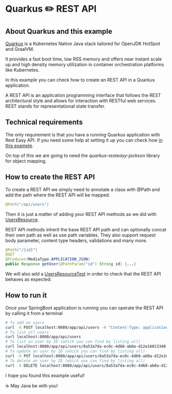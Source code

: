 # Quarkus :pencil2: REST API

## About Quarkus and this example

[Quarkus](https://quarkus.io/) is a Kubernetes Native Java stack tailored for OpenJDK HotSpot and GraalVM.

It provides a fast boot time, low RSS memory and offers near instant scale up and high density memory utilization in container orchestration platforms like Kubernetes.

In this example you can check how to create an REST API in a Quarkus application.

A REST API is an application programming interface that follows the REST architectural style and allows for interaction with RESTful web services. REST stands for representational state transfer.

## Technical requirements

The only requirement is that you have a running Quarkus application with Rest Easy API. If you need some help at setting it up you can check how [in this example](https://github.com/codewithhades/quarkus-basic-setup).

On top of this we are going to need the _quarkus-resteasy-jackson_ library for object mapping.

## How to create the REST API

To create a REST API we simply need to annotate a class with @Path and add the path where the REST API will be mapped.

````java
@Path("/api/users")
````
Then it is just a matter of adding your REST API methods as we did with [UsersResource](src/main/java/com/codewithhades/quarkus/restapi/UsersResource.java).

REST API methods inherit the base REST API path and can optionally concat their own path as well as use path variables. They also support request body parameter, content type headers, validations and many more.

````java
@Path("/{id}")
@GET
@Produces(MediaType.APPLICATION_JSON)
public Response getUser(@PathParam("id") String id) {...}
````
We will also add a [UsersResourceTest](src/test/java/com/codewithhades/quarkus/restapi/UsersResourceTest.java) in order to check that the REST API behaves as expected.

## How to run it

Once your SpringBoot application is running you can operate the REST API by calling it from a terminal

````bash
# To add an users
curl -X POST localhost:8080/app/api/users -H "Content-Type: application/json" -d '{"name": "Anakin","surname":"Skywalker"}'
# To list all users
curl localhost:8080/app/api/users
# To list an user by ID (which you can find by listing all)
curl localhost:8080/app/api/users/8a53a7da-ec0c-4d68-ab0a-d12e16013348
# To update an user by ID (which you can find by listing all)
curl -X PUT localhost:8080/app/api/users/8a53a7da-ec0c-4d68-ab0a-d12e16013348 -H "Content-Type: application/json" -d '{"name": "Darth","surname":"Vader"}'
# To delete an user by ID (which you can find by listing all)
curl -X DELETE localhost:8080/app/api/users/8a53a7da-ec0c-4d68-ab0a-d12e16013348
````
I hope you found this example useful!

:coffee: May Java be with you!